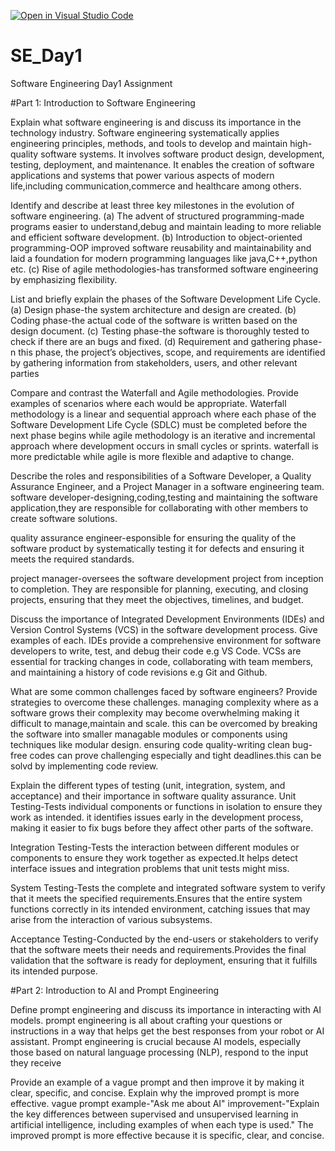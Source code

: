 [![Open in Visual Studio Code](https://classroom.github.com/assets/open-in-vscode-2e0aaae1b6195c2367325f4f02e2d04e9abb55f0b24a779b69b11b9e10269abc.svg)](https://classroom.github.com/online_ide?assignment_repo_id=15706057&assignment_repo_type=AssignmentRepo)
# SE_Day1
Software Engineering Day1 Assignment

#Part 1: Introduction to Software Engineering

Explain what software engineering is and discuss its importance in the technology industry.
Software engineering systematically applies engineering principles, methods, and tools to develop and maintain high-quality software systems. It involves software product design, development, testing, deployment, and maintenance.
It enables the creation of software applications and systems that power various aspects of modern life,including communication,commerce and healthcare among others.

Identify and describe at least three key milestones in the evolution of software engineering.
(a) The advent of structured programming-made programs easier to understand,debug and maintain leading to more reliable and efficient software development.
(b) Introduction to object-oriented programming-OOP improved software reusability and maintainability and laid a foundation for modern programming languages like java,C++,python etc.
(c) Rise of agile methodologies-has transformed software engineering by emphasizing flexibility.

List and briefly explain the phases of the Software Development Life Cycle.
(a) Design phase-the system architecture and design are created.
(b) Coding phase-the actual code of the software is written based on the design document.
(c) Testing phase-the software is thoroughly tested to check if there are an bugs and fixed.
(d) Requirement and gathering phase-n this phase, the project’s objectives, scope, and requirements are identified by gathering information from stakeholders, users, and other relevant parties

Compare and contrast the Waterfall and Agile methodologies. Provide examples of scenarios where each would be appropriate.
Waterfall methodology is a linear and sequential approach where each phase of the Software Development Life Cycle (SDLC) must be completed before the next phase begins while agile methodology is an iterative and incremental approach where development occurs in small cycles or sprints.
waterfall is more predictable while agile is more flexible and adaptive to change.

Describe the roles and responsibilities of a Software Developer, a Quality Assurance Engineer, and a Project Manager in a software engineering team.
software developer-designing,coding,testing and maintaining the software application,they are responsible for collaborating with other members to create software solutions.

quality assurance engineer-esponsible for ensuring the quality of the software product by systematically testing it for defects and ensuring it meets the required standards.

project manager-oversees the software development project from inception to completion. They are responsible for planning, executing, and closing projects, ensuring that they meet the objectives, timelines, and budget.


Discuss the importance of Integrated Development Environments (IDEs) and Version Control Systems (VCS) in the software development process. Give examples of each.
IDEs provide a comprehensive environment for software developers to write, test, and debug their code e.g VS Code.
VCSs are essential for tracking changes in code, collaborating with team members, and maintaining a history of code revisions e.g Git and Github.

What are some common challenges faced by software engineers? Provide strategies to overcome these challenges.
managing complexity where as a software grows their complexity may become overwhelming making it difficult to manage,maintain and scale.
this can be overcomed by breaking the software into smaller managable modules or components using techniques like modular design.
ensuring code quality-writing clean bug-free codes can prove challenging especially and tight deadlines.this can be solvd by implementing code review.

Explain the different types of testing (unit, integration, system, and acceptance) and their importance in software quality assurance.
Unit Testing-Tests individual components or functions in isolation to ensure they work as intended. it identifies issues early in the development process, making it easier to fix bugs before they affect other parts of the software.

Integration Testing-Tests the interaction between different modules or components to ensure they work together as expected.It helps detect interface issues and integration problems that unit tests might miss.

System Testing-Tests the complete and integrated software system to verify that it meets the specified requirements.Ensures that the entire system functions correctly in its intended environment, catching issues that may arise from the interaction of various subsystems.

Acceptance Testing-Conducted by the end-users or stakeholders to verify that the software meets their needs and requirements.Provides the final validation that the software is ready for deployment, ensuring that it fulfills its intended purpose.

#Part 2: Introduction to AI and Prompt Engineering


Define prompt engineering and discuss its importance in interacting with AI models.
prompt engineering is all about crafting your questions or instructions in a way that helps get the best responses from your robot or AI assistant. 
Prompt engineering is crucial because AI models, especially those based on natural language processing (NLP), respond to the input they receive

Provide an example of a vague prompt and then improve it by making it clear, specific, and concise. Explain why the improved prompt is more effective.
vague prompt example-"Ask me about AI"
improvement-"Explain the key differences between supervised and unsupervised learning in artificial intelligence, including examples of when each type is used."
The improved prompt is more effective because it is specific, clear, and concise.

